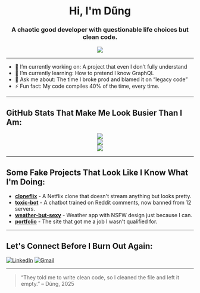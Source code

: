 <h1 align="center">Hi, I'm Dũng</h1>
<h3 align="center">A chaotic good developer with questionable life choices but clean code.</h3>

<p align="center">
  <img src="https://readme-typing-svg.herokuapp.com/?lines=Code%20by%20day%2C%20rant%20by%20night;Full-stack%20dev%20%7C%20Bug%20conjurer%20%7C%20Coffee%20addict&center=true&width=500&height=50">
</p>

---

- 🔭 I’m currently working on: A project that even I don’t fully understand
- 🌱 I’m currently learning: How to pretend I know GraphQL
- 💬 Ask me about: The time I broke prod and blamed it on “legacy code”
- ⚡ Fun fact: My code compiles 40% of the time, every time.

---

## GitHub Stats That Make Me Look Busier Than I Am:

<p align="center">
  <img src="https://github-readme-stats.vercel.app/api?username=dung&show_icons=true&theme=tokyonight" />
  <br/>
  <img src="https://github-readme-streak-stats.herokuapp.com?user=dung&theme=tokyonight" />
  <br/>
  <img src="https://github-readme-stats.vercel.app/api/top-langs/?username=dung&layout=compact&theme=tokyonight" />
</p>

---

## Some Fake Projects That Look Like I Know What I'm Doing:

- **[cloneflix](https://github.com/dung/cloneflix)** - A Netflix clone that doesn't stream anything but looks pretty.
- **[toxic-bot](https://github.com/dung/toxic-bot)** - A chatbot trained on Reddit comments, now banned from 12 servers.
- **[weather-but-sexy](https://github.com/dung/weather-but-sexy)** - Weather app with NSFW design just because I can.
- **[portfolio](https://github.com/dung/portfolio)** - The site that got me a job I wasn't qualified for.

---

## Let's Connect Before I Burn Out Again:

[![LinkedIn](https://img.shields.io/badge/LinkedIn-%230077B5.svg?style=for-the-badge&logo=linkedin&logoColor=white)](https://linkedin.com/in/dung)
[![Gmail](https://img.shields.io/badge/Gmail-D14836?style=for-the-badge&logo=gmail&logoColor=white)](mailto:jos.ihipdz@gmail.com)

---

> “They told me to write clean code, so I cleaned the file and left it empty.” – Dũng, 2025
